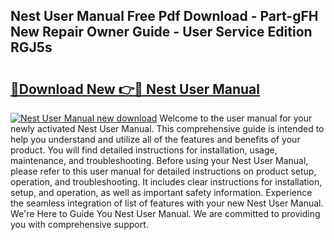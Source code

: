 ## Nest User Manual Free Pdf Download - Part-gFH New Repair Owner Guide - User Service Edition RGJ5s

# <h2><a href="http://bc27013.oget.top/?id=Nest+User+Manual">🔗Download New 👉🔴 Nest User Manual</a></h2>

[![Nest User Manual new download](https://i.imgur.com/5g1atiW.png)](http://bc27013.oget.top/?id=Nest+User+Manual)
Welcome to the user manual for your newly activated Nest User Manual. This comprehensive guide is intended to help you understand and utilize all of the features and benefits of your product. You will find detailed instructions for installation, usage, maintenance, and troubleshooting. Before using your Nest User Manual, please refer to this user manual for detailed instructions on product setup, operation, and troubleshooting. It includes clear instructions for installation, setup, and operation, as well as important safety information. Experience the seamless integration of list of features with your new Nest User Manual. We're Here to Guide You Nest User Manual. We are committed to providing you with comprehensive support.
